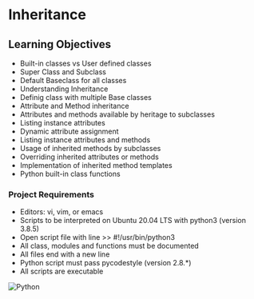 # Inheritance

## Learning Objectives
* Built-in classes vs User defined classes
* Super Class and Subclass
* Default Baseclass for all classes
* Understanding Inheritance
* Definig class with multiple Base classes
* Attribute and Method inheritance
* Attributes and methods available by heritage to subclasses
* Listing instance attributes
* Dynamic attribute assignment
* Listing instance attributes and methods
* Usage of inherited methods by subclasses
* Overriding inherited attributes or methods
* Implementation of inherited method templates
* Python built-in class functions

### Project Requirements
* Editors: vi, vim, or emacs
* Scripts to be interpreted on Ubuntu 20.04 LTS with python3 (version 3.8.5)
* Open script file with line >> #!/usr/bin/python3
* All class, modules and functions must be documented
* All files end with a new line
* Python script must pass pycodestyle (version 2.8.*)
* All scripts are executable

![Python](https://img.shields.io/badge/python-3670A0?style=for-the-badge&logo=python&logoColor=ffdd54)
